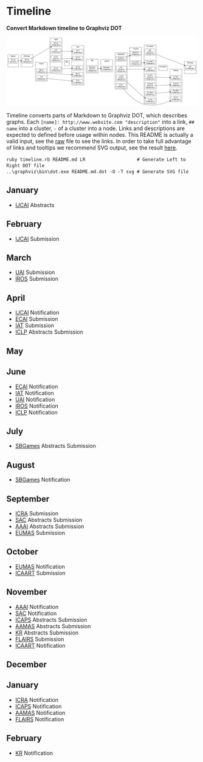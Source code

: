 # Timeline
**Convert Markdown timeline to Graphviz DOT**

![Example timeline](README.md.dot.png)

Timeline converts parts of Markdown to Graphviz DOT, which describes graphs.
Each ``[name]: http://www.website.com "description"`` into a link, ``## name`` into a cluster, ``-`` of a cluster into a node.
Links and descriptions are expected to defined before usage within nodes.
This README is actually a valid input, see the [raw](https://raw.githubusercontent.com/Maumagnaguagno/Timeline/master/README.md) file to see the links.
In order to take full advantage of links and tooltips we recommend SVG output, see the result [here](http://maumagnaguagno.github.io/Timeline).

```Shell
ruby timeline.rb README.md LR                   # Generate Left to Right DOT file
..\graphviz\bin\dot.exe README.md.dot -O -T svg # Generate SVG file
```

[IJCAI]: http://www.ijcai.org/ "International Joint Conference on Artificial Intelligence"
[UAI]: http://auai.org/uai2017/index.php "Conference on Uncertainty in Artificial Intelligence"
[IROS]: http://www.iros.org/ "International Conference on Intelligent Robots and Systems"
[ECAI]: http://www.ecai2016.org/ "European Conference on Artificial Intelligence"
[IAT]: http://wibih.unomaha.edu/wi "International Conference on Intelligent Agent Technology"
[SBGames]: http://sbgames.org/ "Simposio Brasileiro de Games e Entretenimento Digital"
[ICRA]: http://www.icra2017.org/ "International Conference on Robotics and Automation"
[SAC]: http://www.sigapp.org/sac/ "Symposium On Applied Computing"
[AAAI]: http://www.aaai.org/Conferences/conferences.php "Association for the Advancement of Artificial Intelligence"
[EUMAS]: http://eumas-at2016.webs.upv.es/EUMAS2016.html "European Conference on Multi-Agent Systems"
[ICAART]: http://www.icaart.org/ "International Conference on Agents and Artificial Intelligence"
[ICAPS]: http://www.icaps-conference.org/ "International Conference on Automated Planning and Scheduling"
[AAMAS]: http://www.ifaamas.org/ "International Conference on Autonomous Agents and Multiagent Systems"
[FLAIRS]: http://www.flairs.com/ "Florida Artificial Intelligence Research Society"
[KR]: http://www.kr.org/ "International Conference on Principles of Knowledge Representation and Reasoning"
[ICLP]: http://software.imdea.org/Conferences/ICLP2016/ "International Conference on Logic Programming"

## January
- [IJCAI] Abstracts

## February
- [IJCAI] Submission

## March
- [UAI] Submission
- [IROS] Submission

## April
- [IJCAI] Notification
- [ECAI] Submission
- [IAT] Submission
- [ICLP] Abstracts Submission

## May

## June
- [ECAI] Notification
- [IAT] Notification
- [UAI] Notification
- [IROS] Notification
- [ICLP] Notification

## July
- [SBGames] Abstracts Submission

## August
- [SBGames] Notification

## September
- [ICRA] Submission
- [SAC] Abstracts Submission
- [AAAI] Abstracts Submission
- [EUMAS] Submission

## October
- [EUMAS] Notification
- [ICAART] Submission

## November
- [AAAI] Notification
- [SAC] Notification
- [ICAPS] Abstracts Submission
- [AAMAS] Abstracts Submission
- [KR] Abstracts Submission
- [FLAIRS] Submission
- [ICAART] Notification

## December

## January
- [ICRA] Notification
- [ICAPS] Notification
- [AAMAS] Notification
- [FLAIRS] Notification

## February
- [KR] Notification
